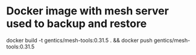 # Docker image with mesh server used to backup and restore

docker build  -t gentics/mesh-tools:0.31.5 . && docker push gentics/mesh-tools:0.31.5
